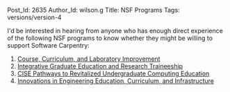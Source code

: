 Post_Id: 2635
Author_Id: wilson.g
Title: NSF Programs
Tags: versions/version-4

<p>I'd be interested in hearing from anyone who has enough direct experience of the following NSF programs to know whether they might be willing to support Software Carpentry:</p>
<ol>
<li><a href="http://www.nsf.gov/funding/pgm_summ.jsp?pims_id=5741">Course, Curriculum, and Laboratory Improvement</a></li>
<li><a href="http://www.nsf.gov/funding/pgm_summ.jsp?pims_id=12759">Integrative Graduate Education and Research Traineeship</a></li>
<li><a href="http://www.nsf.gov/cise/funding/cpath_faq.jsp">CISE Pathways to Revitalized Undergraduate Computing Education</a></li>
<li><a href="http://www.nsf.gov/pubs/2008/nsf08542/nsf08542.htm">Innovations in Engineering Education, Curriculum, and Infrastructure</a></li>
</ol>

